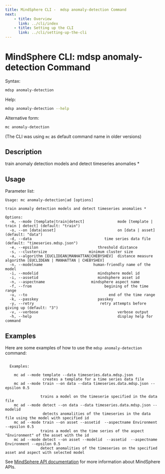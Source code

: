 ```yaml
---
title: MindSphere CLI -  mdsp anomaly-detection Command
next:
    - title: Overview
      link: ../cli/index
    - title: Setting up the CLI
      link: ../cli/setting-up-the-cli
---
```


# MindSphere CLI: mdsp anomaly-detection Command

Syntax:

```bash
mdsp anomaly-detection
```

Help:

```bash
mdsp anomaly-detection --help
```

Alternative form:

```bash
mc anomaly-detection
```

(The CLI was using `mc` as default command name in older versions)

## Description

train anomaly detection models and detect timeseries anomalies *

## Usage

Parameter list:

```text
Usage: mc anomaly-detection|ad [options]

train anomaly detection models and detect timeseries anomalies *

Options:
  -m, --mode [template|train|detect]               mode [template | train | detect] (default: "train")
  -o, --on [data|asset]                            on [data | asset] (default: "data")
  -d, --data                                 time series data file (default: "timeseries.mdsp.json")
  -e, --epsilon                           threshold distance
  -s, --clustersize                   minimum cluster size
  -a, --algorithm [EUCLIDEAN|MANHATTAN|CHEBYSHEV]  distance measure algorithm [EUCLIDEAN | MANHATTAN | CHEBYSHEV]
  -n, --modelname                       human-friendly name of the model
  -i, --modelid                           mindsphere model id
  -i, --assetid                           mindsphere asset id
  -n, --aspectname                     mindsphere aspect name
  -f, --from                                 begining of the time range
  -u, --to                                     end of the time range
  -k, --passkey                           passkey
  -y, --retry                              retry attempts before giving up (default: "3")
  -v, --verbose                                    verbose output
  -h, --help                                       display help for command

```

## Examples

Here are some examples of how to use the `mdsp anomaly-detection` command:

```text

  Examples:

    mc ad --mode template --data timeseries.data.mdsp.json 
                 creates a template for a time series data file
    mc ad --mode train --on data --data timeseries.data.mdsp.json --epsilon 0.5 

                trains a model on the timeserie specified in the data file
    mc ad --mode detect --on data --data timeseries.data.mdsp.json --modelid 
                 detects anomalities of the timeseries in the data file using the model with specified id
    mc ad --mode train --on asset --assetid  --aspectname Environment --epsilon 0.5
                trains a model on the time series of the aspect "Environment" of the asset with the id 
    mc ad --mode detect --on asset --modelid  --assetid  --aspectname Environment --epsilon 0.5
                detect anomalities of the timeseries on the specified asset and aspect with selected model

```

See [MindSphere API documentation](https://documentation.mindsphere.io/MindSphere/apis/index.html) for more information about MindSphere APIs.